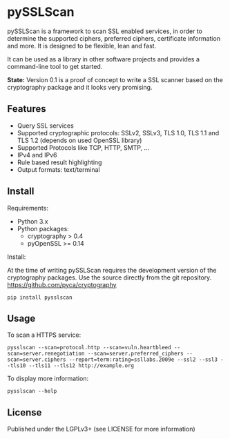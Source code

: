 pySSLScan
=========

pySSLScan is a framework to scan SSL enabled services, in order to determine
the supported ciphers, preferred ciphers, certificate information and more.
It is designed to be flexible, lean and fast.

It can be used as a library in other software projects and provides a command-line tool to get started.

**State:** Version 0.1 is a proof of concept to write a SSL scanner based on the cryptography package and it looks very promising.


Features
--------

* Query SSL services
* Supported cryptographic protocols: SSLv2, SSLv3, TLS 1.0, TLS 1.1 and TLS 1.2 (depends on used OpenSSL library)
* Supported Protocols like TCP, HTTP, SMTP, ...
* IPv4 and IPv6
* Rule based result highlighting
* Output formats: text/terminal


Install
-------

Requirements:

* Python 3.x
* Python packages:
  * cryptography > 0.4
  * pyOpenSSL >= 0.14

Install:

At the time of writing pySSLScan requires the development version of the cryptography packages. Use the source directly from the git repository. https://github.com/pyca/cryptography

    pip install pysslscan


Usage
-----

To scan a HTTPS service:

    pysslscan --scan=protocol.http --scan=vuln.heartbleed --scan=server.renegotiation --scan=server.preferred_ciphers --scan=server.ciphers --report=term:rating=ssllabs.2009e --ssl2 --ssl3 --tls10 --tls11 --tls12 http://example.org


To display more information:

    pysslscan --help


License
-------

Published under the LGPLv3+ (see LICENSE for more information)
